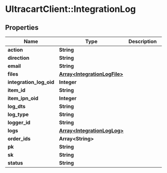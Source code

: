 # UltracartClient::IntegrationLog

## Properties
Name | Type | Description | Notes
------------ | ------------- | ------------- | -------------
**action** | **String** |  | [optional] 
**direction** | **String** |  | [optional] 
**email** | **String** |  | [optional] 
**files** | [**Array&lt;IntegrationLogFile&gt;**](IntegrationLogFile.md) |  | [optional] 
**integration_log_oid** | **Integer** |  | [optional] 
**item_id** | **String** |  | [optional] 
**item_ipn_oid** | **Integer** |  | [optional] 
**log_dts** | **String** |  | [optional] 
**log_type** | **String** |  | [optional] 
**logger_id** | **String** |  | [optional] 
**logs** | [**Array&lt;IntegrationLogLog&gt;**](IntegrationLogLog.md) |  | [optional] 
**order_ids** | **Array&lt;String&gt;** |  | [optional] 
**pk** | **String** |  | [optional] 
**sk** | **String** |  | [optional] 
**status** | **String** |  | [optional] 


